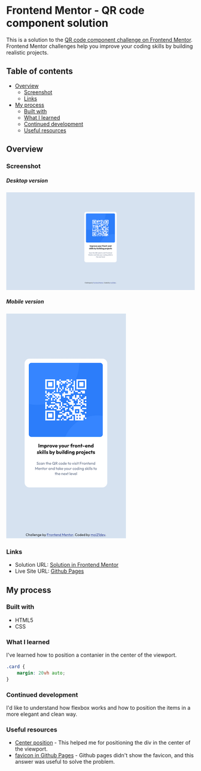 # Frontend Mentor - QR code component solution

This is a solution to the [QR code component challenge on Frontend Mentor](https://www.frontendmentor.io/challenges/qr-code-component-iux_sIO_H). Frontend Mentor challenges help you improve your coding skills by building realistic projects. 

## Table of contents

- [Overview](#overview)
  - [Screenshot](#screenshot)
  - [Links](#links)
- [My process](#my-process)
  - [Built with](#built-with)
  - [What I learned](#what-i-learned)
  - [Continued development](#continued-development)
  - [Useful resources](#useful-resources)


## Overview

### Screenshot

##### Desktop version
![Desktop version](./images/qr-code-component-desktop.png)

##### Mobile version
![Mobile version](./images/qr-code-component-mobile.png)

### Links

- Solution URL: [Solution in Frontend Mentor](https://www.frontendmentor.io/solutions/qr-code-component-with-html-and-css-first-try-A6oSS8e_je)
- Live Site URL: [Github Pages](https://moi21dev.github.io/qr-code/)

## My process

### Built with

- HTML5
- CSS

### What I learned

I've learned how to position a contanier in the center of the viewport.

```css
.card {
    margin: 20vh auto;
}
```

### Continued development

I'd like to understand how flexbox works and how to position the items in a more elegant and clean way.

### Useful resources

- [Center position](https://stackoverflow.com/a/48961075) - This helped me for positioning the div in the center of the viewport.
- [favicon in Github Pages](https://stackoverflow.com/a/61073510) - Github pages didn't show the favicon, and this answer was useful to solve the problem.